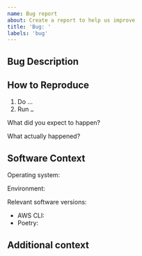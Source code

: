 ```yaml
---
name: Bug report
about: Create a report to help us improve
title: 'Bug: '
labels: 'bug'
---
```


<!--
Checklist before submitting:

- [ ] Search through existing issue reports to check whether the issue already exists
- [ ] If relevant, please include or link to a small sample dataset
- [ ] Provide stacktrace / debugging messages where possible
-->

## Bug Description

<!-- A clear and concise description of what the bug is. -->

## How to Reproduce

<!-- Steps, sample datasets, config and commands/or steps to reproduce the behavior. -->

1. Do …
1. Run `…`

What did you expect to happen? <!-- Describe the expected result -->

What actually happened? <!-- Describe the actual outcome -->

## Software Context

Operating system: <!-- e.g. Windows / Linux / macOS -->

Environment: <!-- e.g. production -->

Relevant software versions:

- AWS CLI: <!-- include the output of `aws \-\-version` -->
- Poetry: <!-- include the output of `poetry \-\-version` -->
<!-- Any other relevant software -->

## Additional context

<!-- Add any other context about the problem here, such as stack traces or debugging info. -->
